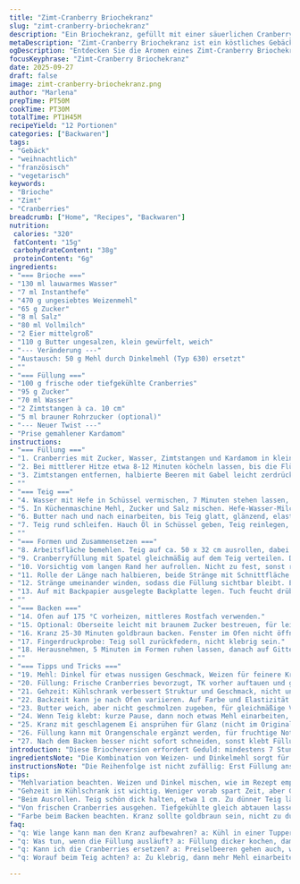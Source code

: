 ```yaml
---
title: "Zimt-Cranberry Briochekranz"
slug: "zimt-cranberry-briochekranz"
description: "Ein Briochekranz, gefüllt mit einer säuerlichen Cranberry-Zimt-Mischung, gebacken bis zur goldbraunen Perfektion. Mit leicht veränderter Mehlmenge und fruchtiger Füllung plus einem Hauch Kardamom für Tiefe. Kühle Gehzeit im Kühlschrank über Nacht, um Geschmack und Textur zu intensivieren. Ideal für 12 Portionen, vegetatisch, nussfrei."
metaDescription: "Zimt-Cranberry Briochekranz ist ein köstliches Gebäck, das Ihre Sinne verzaubert – saftig, fruchtig und perfekt für festliche Anlässe."
ogDescription: "Entdecken Sie die Aromen eines Zimt-Cranberry Briochekranz, ein Gebäck voller Geschmack und Textur, ideal für jede Feier."
focusKeyphrase: "Zimt-Cranberry Briochekranz"
date: 2025-09-27
draft: false
image: zimt-cranberry-briochekranz.png
author: "Marlena"
prepTime: PT50M
cookTime: PT30M
totalTime: PT1H45M
recipeYield: "12 Portionen"
categories: ["Backwaren"]
tags:
- "Gebäck"
- "weihnachtlich"
- "französisch"
- "vegetarisch"
keywords:
- "Brioche"
- "Zimt"
- "Cranberries"
breadcrumb: ["Home", "Recipes", "Backwaren"]
nutrition: 
 calories: "320"
 fatContent: "15g"
 carbohydrateContent: "38g"
 proteinContent: "6g"
ingredients:
- "=== Brioche ==="
- "130 ml lauwarmes Wasser"
- "7 ml Instanthefe"
- "470 g ungesiebtes Weizenmehl"
- "65 g Zucker"
- "8 ml Salz"
- "80 ml Vollmilch"
- "2 Eier mittelgroß"
- "110 g Butter ungesalzen, klein gewürfelt, weich"
- "--- Veränderung ---"
- "Austausch: 50 g Mehl durch Dinkelmehl (Typ 630) ersetzt"
- ""
- "=== Füllung ==="
- "100 g frische oder tiefgekühlte Cranberries"
- "95 g Zucker"
- "70 ml Wasser"
- "2 Zimtstangen à ca. 10 cm"
- "5 ml brauner Rohrzucker (optional)"
- "--- Neuer Twist ---"
- "Prise gemahlener Kardamom"
instructions:
- "=== Füllung ==="
- "1. Cranberries mit Zucker, Wasser, Zimtstangen und Kardamom in kleiner Pfanne zum Kochen bringen."
- "2. Bei mittlerer Hitze etwa 8-12 Minuten köcheln lassen, bis die Flüssigkeit dickflüssig wird und die Beeren aufplatzen."
- "3. Zimtstangen entfernen, halbierte Beeren mit Gabel leicht zerdrücken, warm abkühlen lassen."
- ""
- "=== Teig ==="
- "4. Wasser mit Hefe in Schüssel vermischen, 7 Minuten stehen lassen, bis Oberfläche schäumt — Zeichen für aktive Hefe."
- "5. In Küchenmaschine Mehl, Zucker und Salz mischen. Hefe-Wasser-Milch-Eier hinzufügen. 6 Minuten mit Knethaken auf mittlerer Geschwindigkeit kneten."
- "6. Butter nach und nach einarbeiten, bis Teig glatt, glänzend, elastisch ist. Restliches Mehl zum Schluss hinzufügen, damit der Teig nicht zu klebrig bleibt."
- "7. Teig rund schleifen. Hauch Öl in Schüssel geben, Teig reinlegen, mit Frischhaltefolie abdecken. Mindestens 7 Stunden im Kühlschrank ruhen lassen, besser über Nacht."
- ""
- "=== Formen und Zusammensetzen ==="
- "8. Arbeitsfläche bemehlen. Teig auf ca. 50 x 32 cm ausrollen, dabei nicht zu dünn drücken — lieber zu dick, damit die Füllung nicht ausläuft."
- "9. Cranberryfüllung mit Spatel gleichmäßig auf dem Teig verteilen. Dabei am Rand ca. 1,5 cm frei lassen."
- "10. Vorsichtig vom langen Rand her aufrollen. Nicht zu fest, sonst reißt die Hülle beim Backen."
- "11. Rolle der Länge nach halbieren, beide Stränge mit Schnittfläche nach oben legen."
- "12. Stränge umeinander winden, sodass die Füllung sichtbar bleibt. Ende miteinander verbinden, zu Kranz formen. Naht gut verschließen."
- "13. Auf mit Backpapier ausgelegte Backplatte legen. Tuch feucht drüber. Raumtemperatur 40-50 Minuten gehen lassen, bis der Kranz deutlich aufgegangen ist."
- ""
- "=== Backen ==="
- "14. Ofen auf 175 °C vorheizen, mittleres Rostfach verwenden."
- "15. Optional: Oberseite leicht mit braunem Zucker bestreuen, für leichte Karamellkruste."
- "16. Kranz 25-30 Minuten goldbraun backen. Fenster im Ofen nicht öffnen, sonst fällt die Teigstruktur zusammen."
- "17. Fingerdruckprobe: Teig soll zurückfedern, nicht klebrig sein."
- "18. Herausnehmen, 5 Minuten im Formen ruhen lassen, danach auf Gitterrost vollständig abkühlen lassen."
- ""
- "=== Tipps und Tricks ==="
- "19. Mehl: Dinkel für etwas nussigen Geschmack, Weizen für feinere Krume."
- "20. Füllung: Frische Cranberries bevorzugt, TK vorher auftauen und gut abtropfen lassen, sonst wird der Teig zu feucht."
- "21. Gehzeit: Kühlschrank verbessert Struktur und Geschmack, nicht unter 6h kürzen."
- "22. Backzeit kann je nach Ofen variieren. Auf Farbe und Elastizität verlassen."
- "23. Butter weich, aber nicht geschmolzen zugeben, für gleichmäßige Verteilung."
- "24. Wenn Teig klebt: kurze Pause, dann noch etwas Mehl einarbeiten, aber nicht zu viel – sonst wird Brioche trocken."
- "25. Kranz mit geschlagenem Ei ansprühen für Glanz (nicht im Original, aber hilfreich)."
- "26. Füllung kann mit Orangenschale ergänzt werden, für fruchtige Note."
- "27. Nach dem Backen besser nicht sofort schneiden, sonst klebt Füllung an Messer."
introduction: "Diese Briocheversion erfordert Geduld: mindestens 7 Stunden kalte Gare, um die Textur wirklich locker und aromatisch zu machen. Das langsame Gehen im Kühlschrank lässt die Aromen reifen und der Teig entwickelt eine brillante, seidige Struktur. Ich tausche gerne ein bisschen normales Weizenmehl durch Dinkel aus für mehr Tiefe. Als Füllung nehme ich statt purer Zimtstangen eine Prise Kardamom dazu – gibt diesen Twist, der bisher viele überrascht hat. Wichtig ist die Füllung dick genug zu kochen, sonst läuft sie beim Backen heraus und macht das Endprodukt matschig. Aromatisch, mit knackigen Cranberries, weichem Teig – fast Meditation das Zuschauen beim Aufgehen. In der Küche riecht es wie Weihnachten, wenn der Kranz goldbraun wird."
ingredientsNote: "Die Kombination von Weizen- und Dinkelmehl sorgt für eine besonders feine Krume mit leichtem Biss. Butter muss wirklich weich sein, aber nicht schmelzend, sonst trennt sich der Teig. Hefe auf Temperatur bringen, sonst trödelt das Gehen sehr. Cranberries können auch durch Preiselbeeren ersetzt werden, das sollte man aber beim Zucker anpassen. Zimtstangen sind immer besser als gemahlener Zimt für die Füllung, sie geben Aroma ohne zu intensiv zu sein. Wasser und Milch gemischt sorgen für leichte Geschmeidigkeit – nur Milch macht oft zu schweren Brioche. Für den braunen Rohrzucker empfiehlt es sich, ihn nur oben als Finish zu nehmen, weil er karamellisiert und so den Kranz knusprig macht. Wer es eilig hat, der kann die kalte Gehzeit auf 6h verkürzen, macht aber Abstriche bei Geschmack."
instructionsNote: "Die Reihenfolge ist nicht zufällig: Erst Füllung ansetzen, weil sie Zeit zum Abkühlen braucht. Teig zuletzt zusammenstellen, damit die Hefe nicht ausgeht. Das langsame Einkneten vom Butterportionen ist trickreich, sonst fettet der Teig aus. Beim Formen den Kranz nicht zu eng drehen, die Füllung braucht Platz, um sichtbar zu bleiben. Die Feuchtigkeitsbalance ist knifflig: Zu viel Füllung macht den Teig matschig, zu wenig ist langweilig. Beim Backen auf Farbe achten, nicht auf Zeit. Wenn der Kranz oben zu dunkel wird, Alufolie locker drauflegen. Nach Backen unbedingt erst abkühlen lassen, sonst zerreißt die Füllung beim Schneiden und alles klebt. Fazit: Mit diesem Zeitplan kann man arbeiten, selbst wenn man mal früh anfängt. Das Ergebnis wird dich mit lockerem Teig und fruchtiger Süße überzeugen."
tips:
- "Mehlvariation beachten. Weizen und Dinkel mischen, wie im Rezept empfohlen. Dinkel gibt nussigen Geschmack. Zu viel Dinkel macht den Teig schwer. Goldene Regel: Ausgewogenheit ist entscheidend. Alternativen dazu? Ein Drittel Dinkel statt 50 g könnte helfen."
- "Gehzeit im Kühlschrank ist wichtig. Weniger vorab spart Zeit, aber Geschmack leidet. Nach 6 Stunden probieren – aber Geduld hat ihren Preis. Das langsame Gehen verbessert die Textur, daher ist noch kühler besser. Vorverkürzen könnte Probleme bringen."
- "Beim Ausrollen. Teig schön dick halten, etwa 1 cm. Zu dünner Teig lässt Füllung auslaufen. Es ist besser, ungenau zu schneiden. Achten Sie darauf, nicht zu fest aufzufalten. Ein solches Vorgehen verhindert Risse beim Backen."
- "Von frischen Cranberries ausgehen. Tiefgekühlte gleich abtauen lassen und gut abtropfen. Zu viel Feuchtigkeit aus TK-Beeren macht den Teig matschig. Achten Sie darauf, dass sie gleichmäßig verteilt sind. Eine Prise mehr Zimt könnte den Geschmack intensivieren."
- "Farbe beim Backen beachten. Kranz sollte goldbraun sein, nicht zu dunkel. Wenn die Oberseite zu schnell bräunt, ein Stück Alufolie locker drüberlegen. Krustenkontrolle ist wichtig. Teig wird schnell trocken, wenn man ihn zu lange backt."
faq:
- "q: Wie lange kann man den Kranz aufbewahren? a: Kühl in einer Tupperware geht 2-3 Tage. Im Kühlschrank bleibt er frisch. Warm servieren, auf die Textur achten. Ganze Stücke sind stabiler."
- "q: Was tun, wenn die Füllung ausläuft? a: Füllung dicker kochen, damit sie stabil bleibt. Kraut die Feuchtigkeit ab, bei Bedarf mehr Zucker einfügen. Alternativen sind meist nicht nötig."
- "q: Kann ich die Cranberries ersetzen? a: Preiselbeeren gehen auch, weniger Zucker nötig. Füllt mit anderen Früchten; die Mischung ist auch möglich. Am Ende die Konsistenz im Auge behalten."
- "q: Worauf beim Teig achten? a: Zu klebrig, dann mehr Mehl einarbeiten zur Handhabung. Teig braucht genug Raum zum Aufgehen. Erst bei Problem zu spät reagieren."

---
```

